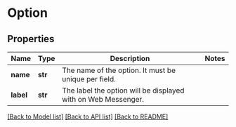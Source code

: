 # Option

## Properties
Name | Type | Description | Notes
------------ | ------------- | ------------- | -------------
**name** | **str** | The name of the option. It must be unique per field. | 
**label** | **str** | The label the option will be displayed with on Web Messenger. | 

[[Back to Model list]](../README.md#documentation-for-models) [[Back to API list]](../README.md#documentation-for-api-endpoints) [[Back to README]](../README.md)


